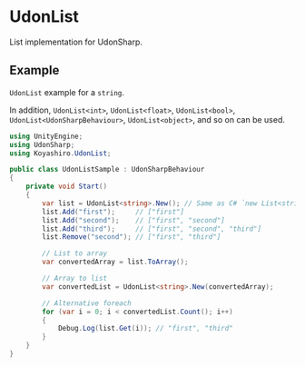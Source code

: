 # UdonList

List implementation for UdonSharp.

## Example

`UdonList` example for a `string`.

In addition, `UdonList<int>`, `UdonList<float>`, `UdonList<bool>`,
`UdonList<UdonSharpBehaviour>`, `UdonList<object>`, and so on can be used.

```cs
using UnityEngine;
using UdonSharp;
using Koyashiro.UdonList;

public class UdonListSample : UdonSharpBehaviour
{
    private void Start()
    {
        var list = UdonList<string>.New(); // Same as C# `new List<string>();`
        list.Add("first");     // ["first"]
        list.Add("second");    // ["first", "second"]
        list.Add("third");     // ["first", "second", "third"]
        list.Remove("second"); // ["first", "third"]

        // List to array
        var convertedArray = list.ToArray();

        // Array to list
        var convertedList = UdonList<string>.New(convertedArray);

        // Alternative foreach
        for (var i = 0; i < convertedList.Count(); i++)
        {
            Debug.Log(list.Get(i)); // "first", "third"
        }
    }
}
```
